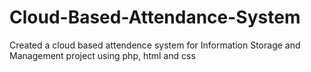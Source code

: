 # Cloud-Based-Attendance-System
Created a cloud based attendence system for Information Storage and Management project using php, html and css

